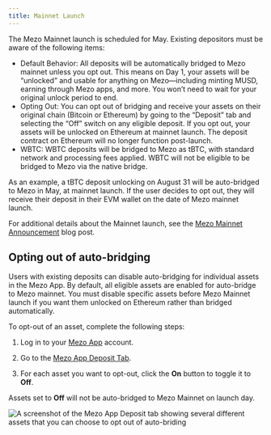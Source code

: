 ```yaml
---
title: Mainnet Launch
---
```


The Mezo Mainnet launch is scheduled for May. Existing depositors must be aware of the following items:

- Default Behavior: All deposits will be automatically bridged to Mezo mainnet unless you opt out. This means on Day 1, your assets will be “unlocked” and usable for anything on Mezo—including minting MUSD, earning through Mezo apps, and more. You won’t need to wait for your original unlock period to end.
- Opting Out: You can opt out of bridging and receive your assets on their original chain (Bitcoin or Ethereum) by going to the “Deposit” tab and selecting the “Off” switch on any eligible deposit. If you opt out, your assets will be unlocked on Ethereum at mainnet launch. The deposit contract on Ethereum will no longer function post-launch.
- WBTC: WBTC deposits will be bridged to Mezo as tBTC, with standard network and processing fees applied. WBTC will not be eligible to be bridged to Mezo via the native bridge. 

As an example, a tBTC deposit unlocking on August 31 will be auto-bridged to Mezo in May, at mainnet launch. If the user decides to opt out, they will receive their deposit in their EVM wallet on the date of Mezo mainnet launch.

For additional details about the Mainnet launch, see the [Mezo Mainnet Announcement](https://blog.mezo.org/mezo-mainnet-is-coming/) blog post.

## Opting out of auto-bridging

Users with existing deposits can disable auto-bridging for individual assets in the Mezo App. By default, all eligible assets are enabled for auto-bridge to Mezo mainnet. You must disable specific assets before Mezo Mainnet launch if you want them unlocked on Ethereum rather than bridged automatically.

To opt-out of an asset, complete the following steps:

1. Log in to your [Mezo App](https://mezo.org) account.

1. Go to the [Mezo App Deposit Tab](https://mezo.org/deposit).

1. For each asset you want to opt-out, click the **On** button to toggle it to **Off**.

Assets set to **Off** will not be auto-bridged to Mezo Mainnet on launch day.

![A screenshot of the Mezo App Deposit tab showing several different assets that you can choose to opt out of auto-briding](/docs/images/mainnet/asset-opt.avif)